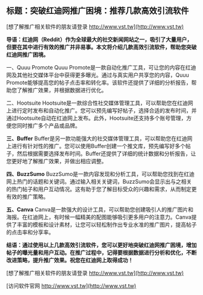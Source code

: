 ## **标题：突破红迪网推广困境：推荐几款高效引流软件**

[想了解推广相关软件的朋友请登录 http://www.vst.tw](http://www.vst.tw)

**导语：红迪网（Reddit）作为全球最大的社交新闻网站之一，吸引了大量用户，但要在其中进行有效的推广并非易事。本文将介绍几款高效引流软件，帮助您突破红迪网推广困境。**

一、Quuu Promote
Quuu Promote是一款自动化推广工具，可让您的内容在红迪网及其他社交媒体平台中获得更多曝光。通过与真实用户共享您的内容，Quuu Promote能够提高您的帖子点击率和转化率。该软件还提供了详细的分析报告，帮助您了解推广效果，并根据数据进行优化。

二、Hootsuite
Hootsuite是一款综合性社交媒体管理工具，可以帮助您在红迪网上进行定时发布和自动化推广。您可以预先编写好帖子，选择合适的发布时间，并通过Hootsuite自动在红迪网上发布。此外，Hootsuite还支持多个账号管理，方便您同时推广多个产品或品牌。

**三、Buffer**
Buffer是另一款功能强大的社交媒体管理工具，可以帮助您在红迪网上进行有针对性的推广。您可以使用Buffer创建一个推文库，预先编写好多个帖子，然后根据需要选择发布时间。Buffer还提供了详细的统计数据和分析报告，让您更好地了解推广效果，并做出相应调整。

**四、BuzzSumo**
BuzzSumo是一款内容发现和分析工具，可以帮助您找到在红迪网上热门的话题和关键词。通过输入相关关键词，BuzzSumo会显示出与之相关的热门帖子和用户互动情况。这有助于您了解目标受众的兴趣和需求，从而制定更有效的推广策略。

**五、Canva**
Canva是一款强大的设计工具，可以帮助您创建吸引人的推广图片和海报。在红迪网上，有时候一幅精美的配图能够吸引更多用户的注意力。Canva提供了丰富的模板和设计素材，让您可以轻松制作出专业水准的推广图片，提高帖子的点击率和分享率。

**结语：通过使用以上几款高效引流软件，您可以更好地突破红迪网推广困境，增加帖子的曝光量和用户互动。在推广过程中，记得要根据数据进行分析和优化，不断改进策略，提升推广效果。祝您在红迪网上取得成功！**

[想了解推广相关软件的朋友请登录 http://www.vst.tw](http://www.vst.tw)


[访问软件官网 http://www.vst.tw](http://www.vst.tw)
